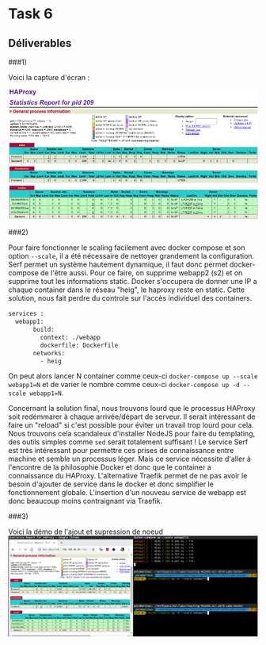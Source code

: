 # Task 6

## Déliverables 

###1)

Voici la capture d'écran : 

![](assets/img/T6_1_haproxy.png)

###2)

Pour faire fonctionner le scaling facilement avec docker compose et son option `--scale`, il a été nécessaire de nettoyer grandement la configuration. Serf permet un système hautement dynamique, il faut donc permet docker-compose de l'être aussi. Pour ce faire, on supprime webapp2 (s2) et on supprime tout les informations static. Docker s'occupera de donner une IP a chaque container dans le réseau "heig", le haproxy reste en static. Cette solution, nous fait perdre du controle sur l'accès individuel des containers.

```
services :
  webapp1:
       build:
         context: ./webapp
         dockerfile: Dockerfile
       networks:
         - heig
```

On peut alors lancer N container comme ceux-ci `docker-compose up --scale webapp1=N` et de varier le nombre comme ceux-ci `docker-compose up -d --scale webapp1=N`.

Concernant la solution final, nous trouvons lourd que le processus HAProxy soit redémmarer à chaque arrivée/départ de serveur. Il serait intéressant de faire un "reload" si c'est possible pour éviter un travail trop lourd pour cela. Nous trouvons cela scandaleux d'installer NodeJS pour faire du templating, des outils simples comme `sed` serait totalement suffisant ! Le service Serf est très intéressant pour permettre ces prises de connaissance entre machine et semble un processus léger. Mais ce service nécessite d'aller à l'encontre de la philosophie Docker et donc que le container a connaissance du HAProxy. L'alternative Traefik permet de ne pas avoir le besoin d'ajouter de service dans le docker et donc simplifier le fonctionnement globale. L'insertion d'un nouveau service de webapp est donc beaucoup moins contraignant via Traefik.

###3)

Voici la démo de l'ajout et supression de noeud
![](assets/img/T6_3_demo.gif)